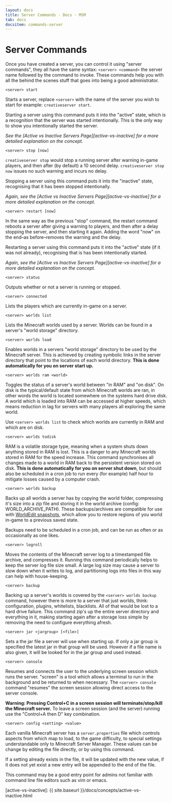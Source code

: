 ```yaml
---
layout: docs
title: Server Commands · Docs · MSM
tab: docs
docsitem: commands-server
---
```


Server Commands
===============

Once you have created a server, you can control it using "server commands", they all have the same syntax: `<server> <command>` the server name followed by the command to invoke. These commands help you with all the behind the scenes stuff that goes into being a good administrator.

    <server> start

Starts a server, replace `<server>` with the name of the server you wish to start for example: `creativeserver start`.

Starting a server using this command puts it into the "active" state, which is a recognition that the server was started intentionally. This is the only way to show you intentionally started the server.

*See the [Active vs Inactive Servers Page][active-vs-inactive] for a more detailed explanation on the concept.*

    <server> stop [now]

`creativeserver stop` would stop a running server after warning in-game players, and then after (by default) a 10 second delay. `creativeserver stop now` issues no such warning and incurs no delay.

Stopping a server using this command puts it into the "inactive" state, recognising that it has been stopped intentionally.

*Again, see the [Active vs Inactive Servers Page][active-vs-inactive] for a more detailed explanation on the concept.*

    <server> restart [now]

In the same way as the previous "stop" command, the restart command reboots a server after giving a warning to players, and then after a delay stopping the server, and then starting it again. Adding the word "now" on the end–as before–removes the warning and the delay.

Restarting a server using this command puts it into the "active" state (if it was not already), recognising that is has been intentionally started.

*Again, see the [Active vs Inactive Servers Page][active-vs-inactive] for a more detailed explanation on the concept.*

    <server> status

Outputs whether or not a server is running or stopped.

    <server> connected

Lists the players which are currently in-game on a server.

    <server> worlds list

Lists the Minecraft worlds used by a server. Worlds can be found in a server's "world storage" directory.

    <server> worlds load

Enables worlds in a servers "world storage" directory to be used by the Minecraft server. This is achieved by creating symbolic links in the server directory that point to the locations of each world directory. **This is done automatically for you on server start up.**

    <server> worlds ram <world>

Toggles the status of a server's world between "in RAM" and "on disk". On disk is the typical/default state from which Minecraft worlds are ran, in other words the world is located somewhere on the systems hard drive disk. A world which is loaded into RAM can be accessed at higher speeds, which means reduction in lag for servers with many players all exploring the same world.

Use `<server> worlds list` to check which worlds are currently in RAM and which are on disk.

    <server> worlds todisk

RAM is a volatile storage type, meaning when a system shuts down anything stored in RAM is lost. This is a danger to any Minecraft worlds stored in RAM for the speed increase. This command synchronises all changes made to a world in RAM back to the persistent version stored on disk. **This is done automatically for you on server shut down**, but should also be scheduled in a cron job to run every (for example) half hour to mitigate losses caused by a computer crash.

    <server> worlds backup

Backs up all worlds a server has by copying the world folder, compressing it's size into a zip file and storing it in the world archive (config: WORLD_ARCHIVE_PATH). These backups/archives are compatible for use with [WorldEdit snapshots][we-snapshots], which allow you to restore regions of you world in-game to a previous saved state.

Backups need to be scheduled in a cron job, and can be run as often or as occasionally as one likes.

    <server> logroll

Moves the contents of the Minecraft server log to a timestamped file archive, and compresses it. Running this command periodically helps to keep the server log file size small. A large log size may cause a server to slow down when it writes to log, and partitioning logs into files in this way can help with house-keeping.

    <server> backup

Backing up a server's worlds is covered by the `<server> worlds backup` command, however there is more to a server that just worlds, think: configuration, plugins, whitelists, blacklists. All of that would be lost to a hard drive failure. This command zip's up the entire server directory and everything in it, making starting again after a storage loss simple by removing the need to configure everything afresh.

    <server> jar <jargroup> [<file>]

Sets a the jar file a server will use when starting up. If only a jar group is specified the latest jar in that group will be used. However if a file name is also given, it will be looked for in the jar group and used instead.

    <server> console

Resumes and connects the user to the underlying screen session which runs the server. "screen" is a tool which allows a terminal to run in the background and be returned to when necessary. The `<server> console` command "resumes" the screen session allowing direct access to the server console.

**Warning: Pressing Control+C in a screen session will terminate/stop/kill the Minecraft server.** To leave a screen session (and the server) running use the "Control+A then D" key combination.

    <server> config <setting> <value>

Each vanilla Minecraft server has a `server.properties` file which controls aspects from which map to load, to the game difficulty, to special settings understandable only to Minecraft Server Manager. These values can be change by editing the file directly, or by using this command.

If a setting already exists in the file, it will be updated with the new value, if it does not yet exist a new entry will be appended to the end of the file.

This command may be a good entry point for admins not familiar with command line file editors such as vim or emacs.



[we-snapshots]: https://wiki.sk89q.com/wiki/WorldEdit/Snapshots
[active-vs-inactive]: {{ site.baseurl }}/docs/concepts/active-vs-inactive.html
